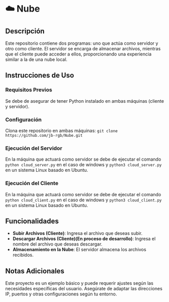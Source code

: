 # ☁️ Nube

## Descripción

Este repositorio contiene dos programas: uno que actúa como servidor y otro como cliente. El servidor se encarga de almacenar archivos, mientras que el cliente puede acceder a ellos, proporcionando una experiencia similar a la de una nube local.

## Instrucciones de Uso

### Requisitos Previos

Se debe de asegurar de tener Python instalado en ambas máquinas (cliente y servidor).

### Configuración

Clona este repositorio en ambas máquinas: `git clone https://github.com/jb-rgb/Nube.git`

### Ejecución del Servidor

En la máquina que actuará como servidor se debe de ejecutar el comando `python cloud_server.py` en el caso de windows y `python3 cloud_server.py` en un sistema Linux basado en Ubuntu.

### Ejecución del Cliente

En la máquina que actuará como servidor se debe de ejecutar el comando `python cloud_client.py` en el caso de windows y `python3 cloud_client.py` en un sistema Linux basado en Ubuntu.

## Funcionalidades 

- **Subir Archivos (Cliente)**: Ingresa el archivo que deseas subir.
- **Descargar Archivos (Cliente)(En proceso de desarrollo)**: Ingresa el nombre del archivo que deseas descargar.
- **Almacenamiento en la Nube**: El servidor almacena los archivos recibidos.

## Notas Adicionales

Este proyecto es un ejemplo básico y puede requerir ajustes según las necesidades específicas del usuario. Asegúrate de adaptar las direcciones IP, puertos y otras configuraciones según tu entorno.